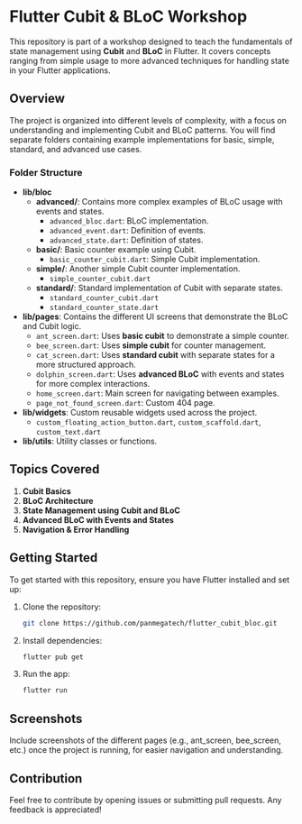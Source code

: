 
# Flutter Cubit & BLoC Workshop

This repository is part of a workshop designed to teach the fundamentals of state management using **Cubit** and **BLoC** in Flutter. It covers concepts ranging from simple usage to more advanced techniques for handling state in your Flutter applications.

## Overview

The project is organized into different levels of complexity, with a focus on understanding and implementing Cubit and BLoC patterns. You will find separate folders containing example implementations for basic, simple, standard, and advanced use cases.

### Folder Structure

- **lib/bloc**
  - **advanced/**: Contains more complex examples of BLoC usage with events and states.
    - `advanced_bloc.dart`: BLoC implementation.
    - `advanced_event.dart`: Definition of events.
    - `advanced_state.dart`: Definition of states.
  - **basic/**: Basic counter example using Cubit.
    - `basic_counter_cubit.dart`: Simple Cubit implementation.
  - **simple/**: Another simple Cubit counter implementation.
    - `simple_counter_cubit.dart`
  - **standard/**: Standard implementation of Cubit with separate states.
    - `standard_counter_cubit.dart`
    - `standard_counter_state.dart`
- **lib/pages**: Contains the different UI screens that demonstrate the BLoC and Cubit logic.
  - `ant_screen.dart`: Uses **basic cubit** to demonstrate a simple counter.
  - `bee_screen.dart`: Uses **simple cubit** for counter management.
  - `cat_screen.dart`: Uses **standard cubit** with separate states for a more structured approach.
  - `dolphin_screen.dart`: Uses **advanced BLoC** with events and states for more complex interactions.
  - `home_screen.dart`: Main screen for navigating between examples.
  - `page_not_found_screen.dart`: Custom 404 page.
- **lib/widgets**: Custom reusable widgets used across the project.
  - `custom_floating_action_button.dart`, `custom_scaffold.dart`, `custom_text.dart`
- **lib/utils**: Utility classes or functions.

## Topics Covered

1. **Cubit Basics**
2. **BLoC Architecture**
3. **State Management using Cubit and BLoC**
4. **Advanced BLoC with Events and States**
5. **Navigation & Error Handling**

## Getting Started

To get started with this repository, ensure you have Flutter installed and set up:

1. Clone the repository:
   ```bash
   git clone https://github.com/panmegatech/flutter_cubit_bloc.git
   ```
2. Install dependencies:
   ```bash
   flutter pub get
   ```
3. Run the app:
   ```bash
   flutter run
   ```

## Screenshots

Include screenshots of the different pages (e.g., ant_screen, bee_screen, etc.) once the project is running, for easier navigation and understanding.

## Contribution

Feel free to contribute by opening issues or submitting pull requests. Any feedback is appreciated!
